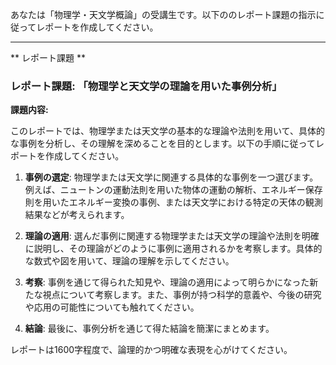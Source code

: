 あなたは「物理学・天文学概論」の受講生です。以下ののレポート課題の指示に従ってレポートを作成してください。

---------------------------------------
** レポート課題 **

### レポート課題: 「物理学と天文学の理論を用いた事例分析」

**課題内容:**

このレポートでは、物理学または天文学の基本的な理論や法則を用いて、具体的な事例を分析し、その理解を深めることを目的とします。以下の手順に従ってレポートを作成してください。

1. **事例の選定**: 物理学または天文学に関連する具体的な事例を一つ選びます。例えば、ニュートンの運動法則を用いた物体の運動の解析、エネルギー保存則を用いたエネルギー変換の事例、または天文学における特定の天体の観測結果などが考えられます。

2. **理論の適用**: 選んだ事例に関連する物理学または天文学の理論や法則を明確に説明し、その理論がどのように事例に適用されるかを考察します。具体的な数式や図を用いて、理論の理解を示してください。

3. **考察**: 事例を通じて得られた知見や、理論の適用によって明らかになった新たな視点について考察します。また、事例が持つ科学的意義や、今後の研究や応用の可能性についても触れてください。

4. **結論**: 最後に、事例分析を通じて得た結論を簡潔にまとめます。

レポートは1600字程度で、論理的かつ明確な表現を心がけてください。